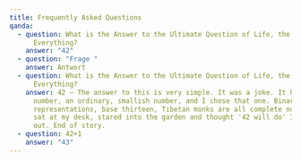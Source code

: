 ```yaml
---
title: Frequently Asked Questions
qanda:
  - question: What is the Answer to the Ultimate Question of Life, the Universe, and
      Everything?
    answer: "42"
  - question: "Frage "
    answer: Antwort
  - question: What is the Answer to the Ultimate Question of Life, the Universe, and
      Everything?
    answer: 42 – The answer to this is very simple. It was a joke. It had to be a
      number, an ordinary, smallish number, and I chose that one. Binary
      representations, base thirteen, Tibetan monks are all complete nonsense. I
      sat at my desk, stared into the garden and thought '42 will do' I typed it
      out. End of story.
  - question: 42+1
    answer: "43"
---
```

